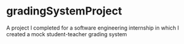 # gradingSystemProject
A project I completed for a software engineering internship in which I created a mock student-teacher grading system

